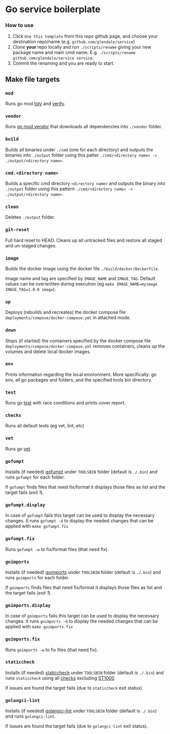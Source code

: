 # Go service boilerplate

### How to use
1. Click `Use this template` from this repo github page, and choose your destination repo/name (e.g. `github.com/glendale/service`)
2. Clone **your** repo locally and run `./scripts/rename` giving your new package name and main cmd name. E.g. `./scripts/rename github.com/glendale/service service`.
3. Commit the renaming and you are ready to start.

## Make file targets

### `mod`
Runs go mod [tidy](https://go.dev/ref/mod#go-mod-tidy) and [verify](https://go.dev/ref/mod#go-mod-verify).

### `vendor`
Runs [go mod vendor](https://go.dev/ref/mod#go-mod-vendor) that downloads all dependencies into `./vendor` folder.

### `build`
Builds all binaries under `./cmd` (one for each directory) and outputs the binaries into `./output` folder using this patter `./cmd/<directory name> -> ./output/<directory name>`.

### `cmd.<directory name>`
Builds a specific cmd directory `<directory name>` and outputs the binary into `./output` folder using this pattern `./cmd/<directory name> -> ./output/<directory name>`.

### `clean`
Deletes `./output` folder.

### `git-reset`
Full hard reset to HEAD. Cleans up all untracked files and restore all staged and un-staged changes.

### `image`
Builds the docker image using the docker file `./build/docker/Dockerfile`.

Image name and tag are specified by `IMAGE_NAME` and `IMAGE_TAG`. Default values can be overwritten during execution (eg `make IMAGE_NAME=myimage IMAGE_TAG=1.0.0 image`).

### `up`
Deploys (rebuilds and recreates) the docker compose file `deployments/compose/docker-compose.yml` in attached mode.

### `down`
Stops (if started) the containers specified by the docker compose file `deployments/compose/docker-compose.yml` removes containers, cleans up the volumes and delete local docker images.

### `env`
Prints information regarding the local environment. More specifically: go env, all go packages and folders, and the specified tools bin directory.


### `test`
Runs go [test](https://pkg.go.dev/cmd/go/internal/test) with race conditions and prints cover report.

### `checks`
Runs all default tests (eg vet, lint, etc)

### `vet`
Runs go [vet](https://pkg.go.dev/cmd/vet).


### `gofumpt`
Installs (if needed) [gofumpt](https://github.com/mvdan/gofumpt) under `TOOLSBIN` folder (default is `./.bin`) and runs `gofumpt` for each folder.

If `gofumpt` finds files that need fix/format it displays those files as list and the target fails (_exit 1_).

### `gofumpt.display`
In case of `gofumpt` fails this target can be used to display the necessary changes. It runs `gofumpt -d` to display the needed changes that can be applied with `make gofumpt.fix`

### `gofumpt.fix`
Runs `gofumpt -w` to fix/format files (that need fix).

### `goimports`
Installs (if needed) [goimports](https://pkg.go.dev/golang.org/x/tools/cmd/goimports) under `TOOLSBIN` folder (default is `./.bin`) and runs `goimports` for each folder.

If `goimports` finds files that need fix/format it displays those files as list and the target fails (_exit 1_).

### `goimports.display`
In case of `goimports` fails this target can be used to display the necessary changes. It runs `goimports -d` to display the needed changes that can be applied with `make goimports.fix`

### `goimports.fix`
Runs `goimports -w` to fix files (that need fix).

### `staticcheck`
Installs (if needed) [staticcheck](https://staticcheck.io/) under `TOOLSBIN` folder (default is `./.bin`) and runs `staticcheck` using all [checks](https://staticcheck.io/docs/checks) excluding [ST1000](https://staticcheck.io/docs/checks/#ST1000).

If issues are found the target fails (due to `staticcheck` exit status).

### `golangci-lint`
Installs (if needed) [golangci-lint](https://golangci-lint.run/) under `TOOLSBIN` folder (default is `./.bin`) and runs `golangci-lint`.

If issues are found the target fails (due to `golangci-lint` exit status).

